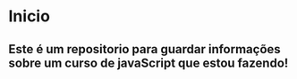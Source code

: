 # Inicio

## Este é um repositorio para guardar informações sobre um curso de javaScript que estou fazendo!
